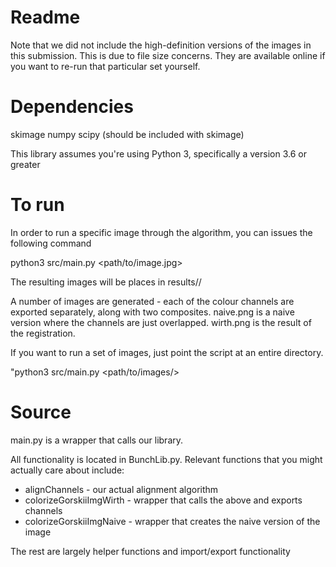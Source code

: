 # Readme

Note that we did not include the high-definition versions of the images in this submission.  This is due to file size concerns.  They are available online if you want to re-run that particular set yourself.

# Dependencies

skimage
numpy
scipy (should be included with skimage)

This library assumes you're using Python 3, specifically a version 3.6 or greater

# To run

In order to run a specific image through the algorithm, you can issues the following command

python3 src/main.py <path/to/image.jpg>

The resulting images will be places in results/<filename>/

A number of images are generated - each of the colour channels are exported separately, along with two composites.  naive.png is a naive version where the channels are just overlapped.  wirth.png is the result of the registration.

If you want to run a set of images, just point the script at an entire directory.

"python3 src/main.py <path/to/images/>


# Source

main.py is a wrapper that calls our library.

All functionality is located in BunchLib.py.  Relevant functions that you might actually care about include:

- alignChannels - our actual alignment algorithm
- colorizeGorskiiImgWirth - wrapper that calls the above and exports channels
- colorizeGorskiiImgNaive - wrapper that creates the naive version of the image

The rest are largely helper functions and import/export functionality